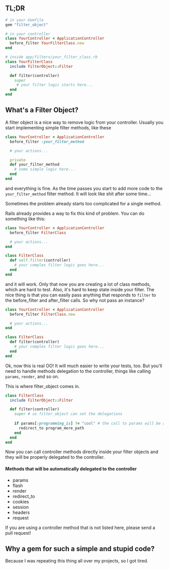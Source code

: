 ## TL;DR
``` ruby
# in your Gemfile
gem "filter_object"

# in your controller 
class YourController < ApplicationController
  before_filter YourFilterClass.new
end

# inside app/filters/your_filter_class.rb
class YourFilterClass
  include FilterObject::Filter

  def filter(controller)
    super
     # your filter logic starts here...
  end
end
```

## What's a Filter Object?

A filter object is a nice way to remove logic from your controller. Usually you start implementing simple filter methods, like these

``` ruby
class YourController < ApplicationController
  before_filter :your_filter_method

  # your actions...

  private
  def your_filter_method
    # some simple logic here...
  end
end
```

and everything is fine. As the time passes you start to add more code to the `your_filter_method` filter method. It will look like shit after some time... 

Sometimes the problem already starts too complicated for a single method. 

Rails already provides a way to fix this kind of problem. You can do something like this:

``` ruby
class YourController < ApplicationController
  before_filter FilterClass

  # your actions...
end

class FilterClass
  def self.filter(controller)
    # your complex filter logic goes here...
  end
end
```

and it will work. Only that now you are creating a lot of class methods, which are hard to test. Also, it's hard to keep state inside your filter. The nice thing is that you can easily pass anything that responds to `filter` to the before_filter and after_filter calls. So why not pass an instance?

``` ruby
class YourController < ApplicationController
  before_filter FilterClass.new

  # your actions...
end

class FilterClass
  def filter(controller)
    # your complex filter logic goes here...
  end
end
```

Ok, now this is real OO! It will much easier to write your tests, too. But you'll need to handle methods delegation to the controller, things like calling `params`, `render`, and so on. 

This is where filter_object comes in.

``` ruby
class FilterClass
  include FilterObject::Filter

  def filter(controller)
    super # so filter_object can set the delegations
    
    if params[:programming_is] != "cool" # the call to params will be automatically redirected to the controller
      redirect_to program_more_path
    end
  end
end
```

Now you can call controller methods directly inside your filter objects and they will be properly delegated to the controller. 

#### Methods that will be automatically delegated to the controller
* params
* flash
* render
* redirect_to
* cookies
* session
* headers
* request

If you are using a controller method that is not listed here, please send a pull request!

## Why a gem for such a simple and stupid code?

Because I was repeating this thing all over my projects, so I got tired.

